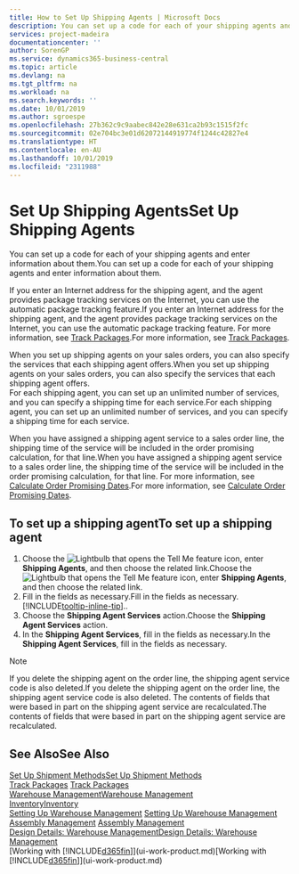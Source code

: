 ```yaml
---
title: How to Set Up Shipping Agents | Microsoft Docs
description: You can set up a code for each of your shipping agents and enter information about them.
services: project-madeira
documentationcenter: ''
author: SorenGP
ms.service: dynamics365-business-central
ms.topic: article
ms.devlang: na
ms.tgt_pltfrm: na
ms.workload: na
ms.search.keywords: ''
ms.date: 10/01/2019
ms.author: sgroespe
ms.openlocfilehash: 27b362c9c9aabec842e28e631ca2b93c1515f2fc
ms.sourcegitcommit: 02e704bc3e01d62072144919774f1244c42827e4
ms.translationtype: HT
ms.contentlocale: en-AU
ms.lasthandoff: 10/01/2019
ms.locfileid: "2311988"
---
```

# <a name="set-up-shipping-agents"></a><span data-ttu-id="07c81-103">Set Up Shipping Agents</span><span class="sxs-lookup"><span data-stu-id="07c81-103">Set Up Shipping Agents</span></span>
<span data-ttu-id="07c81-104">You can set up a code for each of your shipping agents and enter information about them.</span><span class="sxs-lookup"><span data-stu-id="07c81-104">You can set up a code for each of your shipping agents and enter information about them.</span></span>  

<span data-ttu-id="07c81-105">If you enter an Internet address for the shipping agent, and the agent provides package tracking services on the Internet, you can use the automatic package tracking feature.</span><span class="sxs-lookup"><span data-stu-id="07c81-105">If you enter an Internet address for the shipping agent, and the agent provides package tracking services on the Internet, you can use the automatic package tracking feature.</span></span> <span data-ttu-id="07c81-106">For more information, see [Track Packages](sales-how-track-packages.md).</span><span class="sxs-lookup"><span data-stu-id="07c81-106">For more information, see [Track Packages](sales-how-track-packages.md).</span></span>

<span data-ttu-id="07c81-107">When you set up shipping agents on your sales orders, you can also specify the services that each shipping agent offers.</span><span class="sxs-lookup"><span data-stu-id="07c81-107">When you set up shipping agents on your sales orders, you can also specify the services that each shipping agent offers.</span></span>  
<span data-ttu-id="07c81-108">For each shipping agent, you can set up an unlimited number of services, and you can specify a shipping time for each service.</span><span class="sxs-lookup"><span data-stu-id="07c81-108">For each shipping agent, you can set up an unlimited number of services, and you can specify a shipping time for each service.</span></span>  

<span data-ttu-id="07c81-109">When you have assigned a shipping agent service to a sales order line, the shipping time of the service will be included in the order promising calculation, for that line.</span><span class="sxs-lookup"><span data-stu-id="07c81-109">When you have assigned a shipping agent service to a sales order line, the shipping time of the service will be included in the order promising calculation, for that line.</span></span> <span data-ttu-id="07c81-110">For more information, see [Calculate Order Promising Dates](sales-how-to-calculate-order-promising-dates.md).</span><span class="sxs-lookup"><span data-stu-id="07c81-110">For more information, see [Calculate Order Promising Dates](sales-how-to-calculate-order-promising-dates.md).</span></span>

## <a name="to-set-up-a-shipping-agent"></a><span data-ttu-id="07c81-111">To set up a shipping agent</span><span class="sxs-lookup"><span data-stu-id="07c81-111">To set up a shipping agent</span></span>  
1.  <span data-ttu-id="07c81-112">Choose the ![Lightbulb that opens the Tell Me feature](media/ui-search/search_small.png "Tell me what you want to do") icon, enter **Shipping Agents**, and then choose the related link.</span><span class="sxs-lookup"><span data-stu-id="07c81-112">Choose the ![Lightbulb that opens the Tell Me feature](media/ui-search/search_small.png "Tell me what you want to do") icon, enter **Shipping Agents**, and then choose the related link.</span></span>  
2.  <span data-ttu-id="07c81-113">Fill in the fields as necessary.</span><span class="sxs-lookup"><span data-stu-id="07c81-113">Fill in the fields as necessary.</span></span> [!INCLUDE[tooltip-inline-tip](includes/tooltip-inline-tip_md.md)]<span data-ttu-id="07c81-114">.</span><span class="sxs-lookup"><span data-stu-id="07c81-114">.</span></span>  
3.  <span data-ttu-id="07c81-115">Choose the **Shipping Agent Services** action.</span><span class="sxs-lookup"><span data-stu-id="07c81-115">Choose the **Shipping Agent Services** action.</span></span>
4. <span data-ttu-id="07c81-116">In the **Shipping Agent Services**, fill in the fields as necessary.</span><span class="sxs-lookup"><span data-stu-id="07c81-116">In the **Shipping Agent Services**, fill in the fields as necessary.</span></span>

> [!NOTE]  
>  <span data-ttu-id="07c81-117">If you delete the shipping agent on the order line, the shipping agent service code is also deleted.</span><span class="sxs-lookup"><span data-stu-id="07c81-117">If you delete the shipping agent on the order line, the shipping agent service code is also deleted.</span></span> <span data-ttu-id="07c81-118">The contents of fields that were based in part on the shipping agent service are recalculated.</span><span class="sxs-lookup"><span data-stu-id="07c81-118">The contents of fields that were based in part on the shipping agent service are recalculated.</span></span>  

## <a name="see-also"></a><span data-ttu-id="07c81-119">See Also</span><span class="sxs-lookup"><span data-stu-id="07c81-119">See Also</span></span>
[<span data-ttu-id="07c81-120">Set Up Shipment Methods</span><span class="sxs-lookup"><span data-stu-id="07c81-120">Set Up Shipment Methods</span></span>](sales-how-set-up-shipment-methods.md)  
<span data-ttu-id="07c81-121">[Track Packages](sales-how-track-packages.md)  </span><span class="sxs-lookup"><span data-stu-id="07c81-121">[Track Packages](sales-how-track-packages.md)  </span></span>  
[<span data-ttu-id="07c81-122">Warehouse Management</span><span class="sxs-lookup"><span data-stu-id="07c81-122">Warehouse Management</span></span>](warehouse-manage-warehouse.md)  
[<span data-ttu-id="07c81-123">Inventory</span><span class="sxs-lookup"><span data-stu-id="07c81-123">Inventory</span></span>](inventory-manage-inventory.md)  
<span data-ttu-id="07c81-124">[Setting Up Warehouse Management](warehouse-setup-warehouse.md)   </span><span class="sxs-lookup"><span data-stu-id="07c81-124">[Setting Up Warehouse Management](warehouse-setup-warehouse.md)   </span></span>  
<span data-ttu-id="07c81-125">[Assembly Management](assembly-assemble-items.md)  </span><span class="sxs-lookup"><span data-stu-id="07c81-125">[Assembly Management](assembly-assemble-items.md)  </span></span>  
[<span data-ttu-id="07c81-126">Design Details: Warehouse Management</span><span class="sxs-lookup"><span data-stu-id="07c81-126">Design Details: Warehouse Management</span></span>](design-details-warehouse-management.md)  
<span data-ttu-id="07c81-127">[Working with [!INCLUDE[d365fin](includes/d365fin_md.md)]](ui-work-product.md)</span><span class="sxs-lookup"><span data-stu-id="07c81-127">[Working with [!INCLUDE[d365fin](includes/d365fin_md.md)]](ui-work-product.md)</span></span>  
